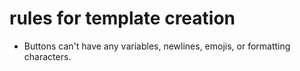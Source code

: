 # rules for template creation
* Buttons can't have any variables, newlines, emojis, or formatting characters.